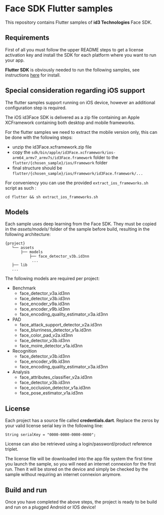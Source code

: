 # Face SDK Flutter samples

This repository contains Flutter samples of **id3 Technologies** Face SDK.

## Requirements

First of all you must follow the upper README steps to get a license activation key and install the SDK for each platform where you want to run your app.

**Flutter SDK** is obviously needed to run the following samples, see instructions [here](https://docs.flutter.dev/get-started/install) for install.

## Special consideration regarding iOS support

The flutter samples support running on iOS device, however an additional configuration step is required.

The iOS id3Face SDK is delivered as a zip file containing an Apple XCFramework containing both desktop and mobile frameworks. 

For the flutter samples we need to extract the mobile version only, this can be done with the following steps:
- unzip the id3Face.xcframework.zip file
- copy the `sdk/bin/apple/id3Face.xcframework/ios-arm64_armv7_armv7s/id3Face.framework` folder to the `flutter/{chosen_sample}/ios/Framework` folder
- final structure should be `flutter/{chosen_sample}/ios/Framework/id3Face.framework/...`

For conveniency you can use the provided `extract_ios_frameworks.sh` script as such : 
```
cd flutter && sh extract_ios_frameworks.sh
```

## Models

Each sample uses deep learning from the Face SDK. They must be copied in the *assets/models/* folder of the sample before build, resulting in the following architecture:

    {project}
       └── assets
           ├── models
               ├── face_detector_v3b.id3nn
                ...
       ├── lib
       ...

The following models are required per project:
* Benchmark
    * face_detector_v3a.id3nn
    * face_detector_v3b.id3nn
    * face_encoder_v9a.id3nn
    * face_encoder_v9b.id3nn
    * face_encoding_quality_estimator_v3a.id3nn
* PAD
    * face_attack_support_detector_v2a.id3nn
    * face_blurriness_detector_v1a.id3nn
    * face_color_pad_v2a.id3nn
    * face_detector_v3b.id3nn
    * face_moire_detector_v1a.id3nn
* Recognition
    * face_detector_v3b.id3nn
    * face_encoder_v9b.id3nn
    * face_encoding_quality_estimator_v3a.id3nn
* Analysis
    * face_attributes_classifier_v2a.id3nn
    * face_detector_v3b.id3nn
    * face_occlusion_detector_v1a.id3nn
    * face_pose_estimator_v1a.id3nn

## License

Each project has a source file called **credentials.dart**. Replace the zeros by your valid license serial key in the following line:

    String serialKey = "0000-0000-0000-0000";

License can also be retrieved using a login/password/product reference triplet.

The license file will be downloaded into the app file system the first time you launch the sample, so you will need an internet connexion for the first run. Then it will be stored on the device and simply be checked by the sample without requiring an internet connexion anymore.

## Build and run

Once you have completed the above steps, the project is ready to be build and run on a plugged Android or IOS device!
